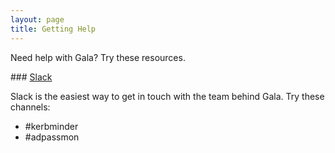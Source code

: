 ```yaml
---
layout: page
title: Getting Help
---
```


Need help with Gala? Try these resources.

### [Slack](http://macadmins.org)

Slack is the easiest way to get in touch with the team behind Gala. Try these channels:

* #kerbminder
* #adpassmon

